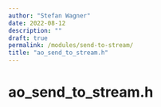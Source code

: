 ```yaml
---
author: "Stefan Wagner"
date: 2022-08-12
description: ""
draft: true
permalink: /modules/send-to-stream/
title: "ao_send_to_stream.h"
---
```


# ao_send_to_stream.h
